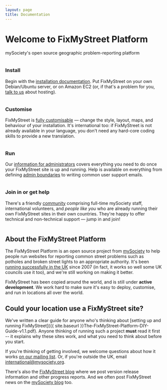 ```yaml
---
layout: page
title: Documentation
---
```


Welcome to FixMyStreet Platform
===============================

<p class="lead">
  mySociety's open source geographic problem-reporting platform
</p>
<div class="homepage-feature">
  <div class="column">
    <h3>Install</h3>
    <p>
      Begin with the <a href="/install/">installation documentation</a>. Put
      FixMyStreet on your own Debian/Ubuntu server, or on Amazon EC2 (or, if
      that's a problem for you, <a
      href="https://www.mysociety.org/contact/">talk to us</a> about hosting).
    </p>
  </div>
  <div class="column">
    <h3>Customise</h3>
    <p>
      FixMyStreet is <a href="/customising/">fully customisable</a> &mdash;
      change the style, layout, maps, and behaviour of your installation.
      It's international too: if FixMyStreet is not already available in your
      language, you don't need any hard-core coding skills to provide a new
      translation.
    </p>
  </div>
</div>
<div class="homepage-feature">
  <div class="column">
    <h3>Run</h3>
    <p>
      Our <a href="/running">information for administrators</a> covers
      everything you need to do once your FixMyStreet site is up and running.
      Help is available on everything from defining <a href="/glossary/#area"
      class="glossary__link">admin boundaries</a> to writing common user support
      emails.
    </p>
  </div>
  <div class="column">
    <h3>Join in or get help</h3>
    <p>
      There's a friendly <a href="/community/">community</a> comprising
      full-time mySociety staff, international volunteers, and <em>people like
      you</em> who are already running their own FixMyStreet sites in their own
      countries. They're happy to offer technical and non-technical support
      &mdash; jump in and join!
    </p>
  </div>
</div>

About the FixMyStreet Platform
------------------------------

The FixMyStreet Platform is an open source project from
[mySociety](https://www.mysociety.org) to help people run websites for
reporting common street problems such as potholes and broken street lights to
an appropriate authority. It's been [running successfully in the
UK](https://www.fixmystreet.com) since 2007 (in fact, it works so well some UK
councils use it too), and we're still working on making it better.

FixMyStreet has been copied around the world, and is still under
<strong>active development</strong>. We work hard to make sure it's easy to
deploy, customise, and run in locations all over the world.

Could your location use a FixMyStreet site?
-------------------------------------------

<!-- NB duplicated this in how-it-works.md too -->
We've written a clear guide for anyone who's thinking about [setting up and
running FixMyStreet]({{ site.baseurl }}The-FixMyStreet-Platform-DIY-Guide-v1.1.pdf). Anyone
thinking of running such a project **must** read it first -- it explains why
these sites work, and what you need to think about before you start.

If you're thinking of getting involved, we welcome questions about how it
works [on our mailing
list](https://secure.mysociety.org/admin/lists/mailman/listinfo/fixmystreet).
Or, if you're outside the UK, email
<a href="mailto:international@mysociety.org">international@mysociety.org.</a>

There's also the [FixMyStreet blog](blog/) where we post version release
information and other progress reports. And we often post FixMyStreet news on
the <a href="https://www.mysociety.org/blog">mySociety blog</a> too.
